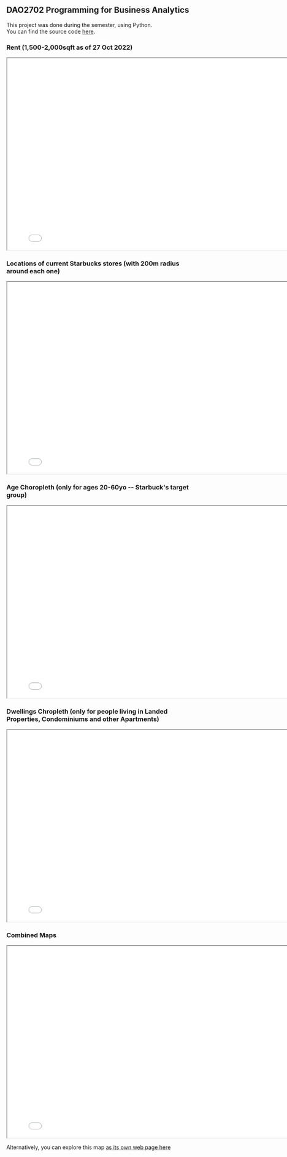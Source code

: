 ## DAO2702 Programming for Business Analytics
This project was done during the semester, using Python.<br>
You can find the source code [here](https://github.com/BradenTeo/DAO2702).

### Rent (1,500-2,000sqft as of 27 Oct 2022)
<iframe src="folium_map_rent.html" height="500" width="800"></iframe>

### Locations of current Starbucks stores (with 200m radius around each one)
<iframe src="folium_map_distance.html" height="500" width="800"></iframe>

### Age Choropleth (only for ages 20-60yo -- Starbuck's target group)
<iframe src="folium_map_age.html" height="500" width="800"></iframe>

### Dwellings Chropleth (only for people living in Landed Properties, Condominiums and other Apartments)
<iframe src="folium_map_dwellings.html" height="500" width="800"></iframe>

### Combined Maps
<iframe src="folium_map_combined.html" height="500" width="800"></iframe>

Alternatively, you can explore this map [as its own web page here](folium_map_combined.html)
